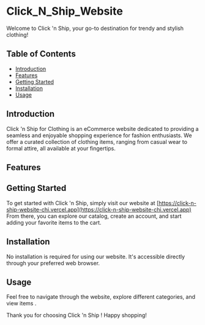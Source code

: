 # Click_N_Ship_Website

Welcome to Click 'n Ship, your go-to destination for trendy and stylish clothing! 

## Table of Contents
- [Introduction](#introduction)
- [Features](#features)
- [Getting Started](#getting-started)
- [Installation](#installation)
- [Usage](#usage)

## Introduction
Click 'n Ship for Clothing is an eCommerce website dedicated to providing a seamless and enjoyable shopping experience for fashion enthusiasts. We offer a curated collection of clothing items, ranging from casual wear to formal attire, all available at your fingertips.

## Features
  

## Getting Started
To get started with Click 'n Ship, simply visit our website at [https://click-n-ship-website-chi.vercel.app](https://click-n-ship-website-chi.vercel.app) From there, you can explore our catalog, create an account, and start adding your favorite items to the cart.


## Installation
No installation is required for using our website. It's accessible directly through your preferred web browser.

## Usage
Feel free to navigate through the website, explore different categories, and view items .


Thank you for choosing Click 'n Ship ! Happy shopping!
